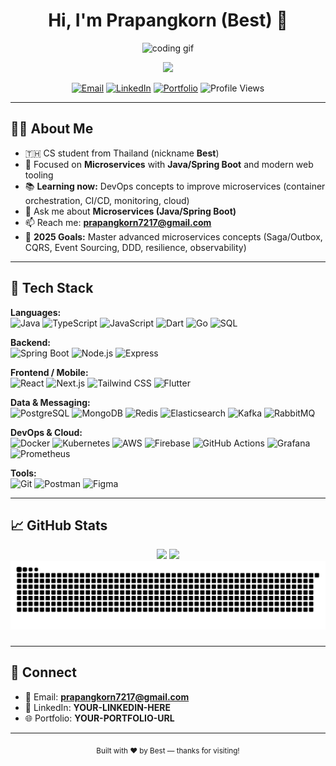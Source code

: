 <!-- Header -->
<h1 align="center">Hi, I'm Prapangkorn (Best) 👋</h1>

<!-- GIF banner -->
<p align="center">
  <img src="https://media.giphy.com/media/qgQUggAC3Pfv687qPC/giphy.gif" alt="coding gif" width="600" />
</p>

<p align="center">
  <!-- Catppuccin Mocha colors -->
  <a href="https://readme-typing-svg.demolab.com/?lines=CS+Student+from+Thailand;Microservices+%7C+Spring+Boot+%7C+Next.js;DevOps+for+Microservices;Always+learning+and+improving&center=true&width=720&height=45&pause=1000&background=1E1E2E00&color=89B4FA">
    <img src="https://readme-typing-svg.demolab.com/?lines=CS+Student+from+Thailand;Microservices+%7C+Spring+Boot+%7C+Next.js;DevOps+for+Microservices;Always+learning+and+improving&center=true&width=720&height=45&pause=1000&background=1E1E2E00&color=89B4FA" />
  </a>
</p>

<p align="center">
  <a href="mailto:prapangkorn7217@gmail.com"><img alt="Email" src="https://img.shields.io/badge/Email-prapangkorn7217%40gmail.com-1e1e2e?logo=gmail&logoColor=f38ba8&labelColor=1e1e2e"></a>
  <a href="YOUR-LINKEDIN-HERE"><img alt="LinkedIn" src="https://img.shields.io/badge/LinkedIn-Connect-1e1e2e?logo=linkedin&logoColor=89b4fa&labelColor=1e1e2e"></a>
  <a href="YOUR-PORTFOLIO-URL"><img alt="Portfolio" src="https://img.shields.io/badge/Portfolio-Visit-1e1e2e?logo=firefox-browser&logoColor=cba6f7&labelColor=1e1e2e"></a>
  <img alt="Profile Views" src="https://komarev.com/ghpvc/?username=bestprappy&label=Profile%20views&color=89b4fa&style=flat">
</p>

---

## 🙋‍♂️ About Me

- 🇹🇭 CS student from Thailand (nickname **Best**)
- 🧠 Focused on **Microservices** with **Java/Spring Boot** and modern web tooling
- 📚 **Learning now:** DevOps concepts to improve microservices (container orchestration, CI/CD, monitoring, cloud)
- 💬 Ask me about **Microservices (Java/Spring Boot)**
- 📫 Reach me: **prapangkorn7217@gmail.com**
- 🎯 **2025 Goals:** Master advanced microservices concepts (Saga/Outbox, CQRS, Event Sourcing, DDD, resilience, observability)

---

## 🧰 Tech Stack

**Languages:**  
![Java](https://img.shields.io/badge/Java-ED8B00?logo=openjdk&logoColor=white)
![TypeScript](https://img.shields.io/badge/TypeScript-3178C6?logo=typescript&logoColor=white)
![JavaScript](https://img.shields.io/badge/JavaScript-F7DF1E?logo=javascript&logoColor=black)
![Dart](https://img.shields.io/badge/Dart-0175C2?logo=dart&logoColor=white)
![Go](https://img.shields.io/badge/Go-00ADD8?logo=go&logoColor=white)
![SQL](https://img.shields.io/badge/SQL-025E8C?logo=mariadb&logoColor=white)

**Backend:**  
![Spring Boot](https://img.shields.io/badge/Spring%20Boot-6DB33F?logo=springboot&logoColor=white)
![Node.js](https://img.shields.io/badge/Node.js-339933?logo=node.js&logoColor=white)
![Express](https://img.shields.io/badge/Express-000000?logo=express&logoColor=white)

**Frontend / Mobile:**  
![React](https://img.shields.io/badge/React-20232A?logo=react&logoColor=61DAFB)
![Next.js](https://img.shields.io/badge/Next.js-000000?logo=nextdotjs&logoColor=white)
![Tailwind CSS](https://img.shields.io/badge/Tailwind-06B6D4?logo=tailwindcss&logoColor=white)
![Flutter](https://img.shields.io/badge/Flutter-02569B?logo=flutter&logoColor=white)

**Data & Messaging:**  
![PostgreSQL](https://img.shields.io/badge/PostgreSQL-4169E1?logo=postgresql&logoColor=white)
![MongoDB](https://img.shields.io/badge/MongoDB-4EA94B?logo=mongodb&logoColor=white)
![Redis](https://img.shields.io/badge/Redis-DC382D?logo=redis&logoColor=white)
![Elasticsearch](https://img.shields.io/badge/Elasticsearch-005571?logo=elasticsearch&logoColor=white)
![Kafka](https://img.shields.io/badge/Kafka-231F20?logo=apachekafka&logoColor=white)
![RabbitMQ](https://img.shields.io/badge/RabbitMQ-FF6600?logo=rabbitmq&logoColor=white)

**DevOps & Cloud:**  
![Docker](https://img.shields.io/badge/Docker-2496ED?logo=docker&logoColor=white)
![Kubernetes](https://img.shields.io/badge/Kubernetes-326CE5?logo=kubernetes&logoColor=white)
![AWS](https://img.shields.io/badge/AWS-232F3E?logo=amazonaws&logoColor=white)
![Firebase](https://img.shields.io/badge/Firebase-FFCA28?logo=firebase&logoColor=000)
![GitHub Actions](https://img.shields.io/badge/GitHub%20Actions-181717?logo=githubactions&logoColor=white)
![Grafana](https://img.shields.io/badge/Grafana-F46800?logo=grafana&logoColor=white)
![Prometheus](https://img.shields.io/badge/Prometheus-E6522C?logo=prometheus&logoColor=white)

**Tools:**  
![Git](https://img.shields.io/badge/Git-F05032?logo=git&logoColor=white)
![Postman](https://img.shields.io/badge/Postman-FF6C37?logo=postman&logoColor=white)
![Figma](https://img.shields.io/badge/Figma-F24E1E?logo=figma&logoColor=white)

---

## 📈 GitHub Stats

<div align="center">

<!-- Overall Stats -->
<img src="https://github-readme-stats.vercel.app/api?username=bestprappy&show_icons=true&theme=catppuccin_mocha&hide_border=true" height="165" />

<!-- Top Languages -->
<img src="https://github-readme-stats.vercel.app/api/top-langs/?username=bestprappy&layout=compact&theme=catppuccin_mocha&hide_border=true" height="165" />

</div>

<!-- Snake contribution graph -->
<div align="center">
  <picture>
    <source media="(prefers-color-scheme: dark)" srcset="https://raw.githubusercontent.com/bestprappy/bestprappy/output/github-snake-dark.svg" />
    <source media="(prefers-color-scheme: light)" srcset="https://raw.githubusercontent.com/bestprappy/bestprappy/output/github-snake.svg" />
    <img alt="github contribution snake animation" src="https://raw.githubusercontent.com/bestprappy/bestprappy/output/github-snake.svg" />
  </picture>
</div>

###

---

## 🤝 Connect

- 📧 Email: **prapangkorn7217@gmail.com**
- 💼 LinkedIn: **YOUR-LINKEDIN-HERE**
- 🌐 Portfolio: **YOUR-PORTFOLIO-URL**

---

<!-- Footer -->
<p align="center">
  <sub>Built with ❤️ by Best — thanks for visiting!</sub>
</p>
